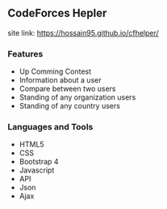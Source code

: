 ## CodeForces Hepler
site link: https://hossain95.github.io/cfhelper/
### Features
* Up Comming Contest
* Information about a user
* Compare between two users
* Standing of any organization users
* Standing of any country users
### Languages and Tools
* HTML5
* CSS
* Bootstrap 4
* Javascript
* API
* Json
* Ajax
